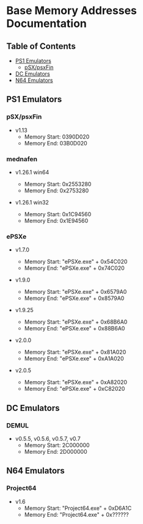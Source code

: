 # Base Memory Addresses Documentation

## Table of Contents
<!-- TOC depth:6 withLinks:1 updateOnSave:1 orderedList:0 -->
- [PS1 Emulators](#pS1-Emulators)
  - [pSX/psxFin](#pSX/psxFin)
- [DC Emulators](#dC-Emulators)
- [N64 Emulators](#n64-Emulators)
<!-- /TOC -->

## PS1 Emulators

### pSX/psxFin
+ v1.13
  + Memory Start: 0390D020
  + Memory End: 03B0D020

### mednafen
+ v1.26.1 win64
  + Memory Start: 0x2553280
  + Memory End: 0x2753280
 
+ v1.26.1 win32
  + Memory Start: 0x1C94560
  + Memory End: 0x1E94560

### ePSXe
+ v1.7.0
  + Memory Start: "ePSXe.exe" + 0x54C020
  + Memory End: "ePSXe.exe" + 0x74C020

+ v1.9.0
  + Memory Start: "ePSXe.exe" + 0x6579A0
  + Memory End: "ePSXe.exe" + 0x8579A0

+ v1.9.25
  + Memory Start: "ePSXe.exe" + 0x68B6A0
  + Memory End: "ePSXe.exe" + 0x88B6A0

+ v2.0.0
  + Memory Start: "ePSXe.exe" + 0x81A020
  + Memory End: "ePSXe.exe" + 0xA1A020
 
+ v2.0.5
  + Memory Start: "ePSXe.exe" + 0xA82020
  + Memory End: "ePSXe.exe" + 0xC82020

## DC Emulators

### DEMUL
+ v0.5.5, v0.5.6, v0.5.7, v0.7
  + Memory Start: 2C000000
  + Memory End: 2D000000

## N64 Emulators

### Project64
+ v1.6
  + Memory Start: "Project64.exe" + 0xD6A1C
  + Memory End: "Project64.exe" + 0x??????

